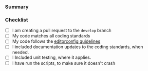 <!--
Thank you for contributing!
Please fill in the following checklist, removing items that do not apply.
-->

<!--
**PR title must be semantic commit:**

- fix(*): A code change that fixes a bug
- feat(*): A code change to enable a new feature
- docs(*): Documentation only changes
- style(*): Changes that do not affect the meaning of the code (white-space, formatting, missing semi-colons, etc)
- refactor(*): A code change that neither fixes a bug nor adds a feature
- perf(*): A code change that improves performance
- test(*): Adding missing tests or correcting existing tests
- build(*): Changes that affect the build system or external dependencies
- ci(*): Changes to our CI configuration files and scripts
- chore(*): Other changes that don't modify src or test files
- revert(*): Reverts a previous commit
-->

### Summary

<!-- A brief overview of your proposed changes -->

### Checklist

- [ ] I am creating a pull request to the `develop` branch
- [ ] My code matches all coding standards
- [ ] My code follows the [editorconfig guidelines](https://github.com/ShellTux/Huffman-Coding/tree/develop#editorconfig)
- [ ] I included documentation updates to the coding standards, when needed.
- [ ] I Included unit testing, where it applies.
- [ ] I have run the scripts, to make sure it doesn't crash
